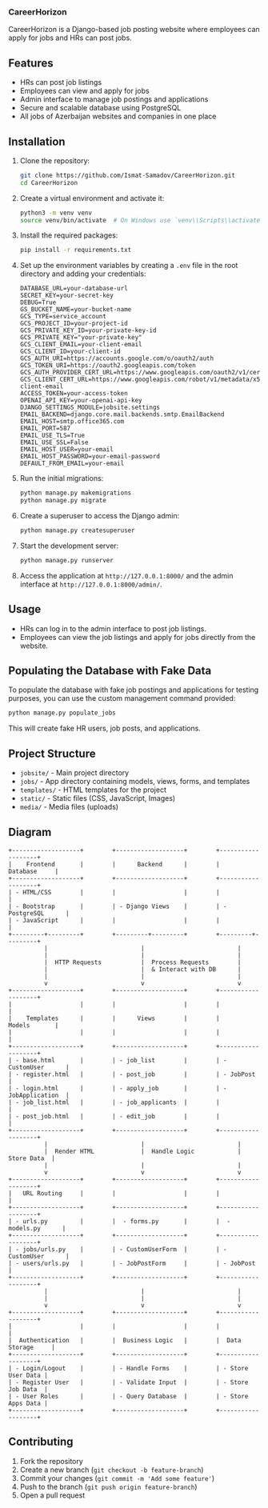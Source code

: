 ### CareerHorizon

CareerHorizon is a Django-based job posting website where employees can apply for jobs and HRs can post jobs.

## Features

- HRs can post job listings
- Employees can view and apply for jobs
- Admin interface to manage job postings and applications
- Secure and scalable database using PostgreSQL
- All jobs of Azerbaijan websites and companies in one place

## Installation

1. Clone the repository:
    ```sh
    git clone https://github.com/Ismat-Samadov/CareerHorizon.git
    cd CareerHorizon
    ```

2. Create a virtual environment and activate it:
    ```sh
    python3 -m venv venv
    source venv/bin/activate  # On Windows use `venv\\Scripts\\activate`
    ```

3. Install the required packages:
    ```sh
    pip install -r requirements.txt
    ```

4. Set up the environment variables by creating a `.env` file in the root directory and adding your credentials:
    ```dotenv
    DATABASE_URL=your-database-url
    SECRET_KEY=your-secret-key
    DEBUG=True
    GS_BUCKET_NAME=your-bucket-name
    GCS_TYPE=service_account
    GCS_PROJECT_ID=your-project-id
    GCS_PRIVATE_KEY_ID=your-private-key-id
    GCS_PRIVATE_KEY="your-private-key"
    GCS_CLIENT_EMAIL=your-client-email
    GCS_CLIENT_ID=your-client-id
    GCS_AUTH_URI=https://accounts.google.com/o/oauth2/auth
    GCS_TOKEN_URI=https://oauth2.googleapis.com/token
    GCS_AUTH_PROVIDER_CERT_URL=https://www.googleapis.com/oauth2/v1/certs
    GCS_CLIENT_CERT_URL=https://www.googleapis.com/robot/v1/metadata/x509/your-client-email
    ACCESS_TOKEN=your-access-token
    OPENAI_API_KEY=your-openai-api-key
    DJANGO_SETTINGS_MODULE=jobsite.settings
    EMAIL_BACKEND=django.core.mail.backends.smtp.EmailBackend
    EMAIL_HOST=smtp.office365.com
    EMAIL_PORT=587
    EMAIL_USE_TLS=True
    EMAIL_USE_SSL=False
    EMAIL_HOST_USER=your-email
    EMAIL_HOST_PASSWORD=your-email-password
    DEFAULT_FROM_EMAIL=your-email
    ```

5. Run the initial migrations:
    ```sh
    python manage.py makemigrations
    python manage.py migrate
    ```

6. Create a superuser to access the Django admin:
    ```sh
    python manage.py createsuperuser
    ```

7. Start the development server:
    ```sh
    python manage.py runserver
    ```

8. Access the application at `http://127.0.0.1:8000/` and the admin interface at `http://127.0.0.1:8000/admin/`.

## Usage

- HRs can log in to the admin interface to post job listings.
- Employees can view the job listings and apply for jobs directly from the website.

## Populating the Database with Fake Data

To populate the database with fake job postings and applications for testing purposes, you can use the custom management command provided:

```sh
python manage.py populate_jobs
```

This will create fake HR users, job posts, and applications.

## Project Structure

- `jobsite/` - Main project directory
- `jobs/` - App directory containing models, views, forms, and templates
- `templates/` - HTML templates for the project
- `static/` - Static files (CSS, JavaScript, Images)
- `media/` - Media files (uploads)

## Diagram

```plaintext
+-------------------+        +-------------------+        +-------------------+
|    Frontend       |        |      Backend      |        |      Database     |
+-------------------+        +-------------------+        +-------------------+
| - HTML/CSS        |        |                   |        |                   |
| - Bootstrap       |        | - Django Views    |        | - PostgreSQL      |
| - JavaScript      |        |                   |        |                   |
+---------+---------+        +---------+---------+        +---------+---------+
          |                          |                          |
          |                          |                          |
          |  HTTP Requests           |  Process Requests        |
          |                          |  & Interact with DB      |
          |                          |                          |
          v                          v                          v
+-------------------+        +-------------------+        +-------------------+
|                   |        |                   |        |                   |
|    Templates      |        |      Views        |        |      Models       |
|                   |        |                   |        |                   |
+-------------------+        +-------------------+        +-------------------+
| - base.html       |        | - job_list        |        | - CustomUser      |
| - register.html   |        | - post_job        |        | - JobPost         |
| - login.html      |        | - apply_job       |        | - JobApplication  |
| - job_list.html   |        | - job_applicants  |        |                   |
| - post_job.html   |        | - edit_job        |        |                   |
+-------------------+        +-------------------+        +-------------------+
          |                          |                          |
          |  Render HTML             |  Handle Logic            |  Store Data  |
          |                          |                          |
          v                          v                          v
+-------------------+        +-------------------+        +-------------------+
|   URL Routing     |        |                   |        |                   |
+-------------------+        +-------------------+        +-------------------+
| - urls.py         |        |  - forms.py       |        |  - models.py      |
+-------------------+        +-------------------+        +-------------------+
| - jobs/urls.py    |        | - CustomUserForm  |        | - CustomUser      |
| - users/urls.py   |        | - JobPostForm     |        | - JobPost         |
+-------------------+        +-------------------+        +-------------------+
          |                          |                          |
          |                          |                          |
          v                          v                          v
+-------------------+        +-------------------+        +-------------------+
|                   |        |                   |        |                   |
|  Authentication   |        |  Business Logic   |        |  Data Storage     |
+-------------------+        +-------------------+        +-------------------+
| - Login/Logout    |        | - Handle Forms    |        | - Store User Data |
| - Register User   |        | - Validate Input  |        | - Store Job Data  |
| - User Roles      |        | - Query Database  |        | - Store Apps Data |
+-------------------+        +-------------------+        +-------------------+
```

## Contributing

1. Fork the repository
2. Create a new branch (`git checkout -b feature-branch`)
3. Commit your changes (`git commit -m 'Add some feature'`)
4. Push to the branch (`git push origin feature-branch`)
5. Open a pull request